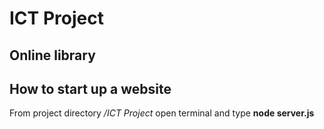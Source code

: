 # ICT Project

## Online library

## How to start up a website

From project directory */ICT Project* open terminal and type **node server.js**

